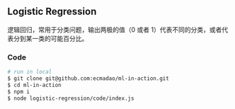 ## Logistic Regression

逻辑回归，常用于分类问题，输出两极的值（0 或者 1）代表不同的分类，或者代表分到某一类的可能百分比。

### Code

```bash
# run in local
$ git clone git@github.com:ecmadao/ml-in-action.git
$ cd ml-in-action
$ npm i
$ node logistic-regression/code/index.js
```
